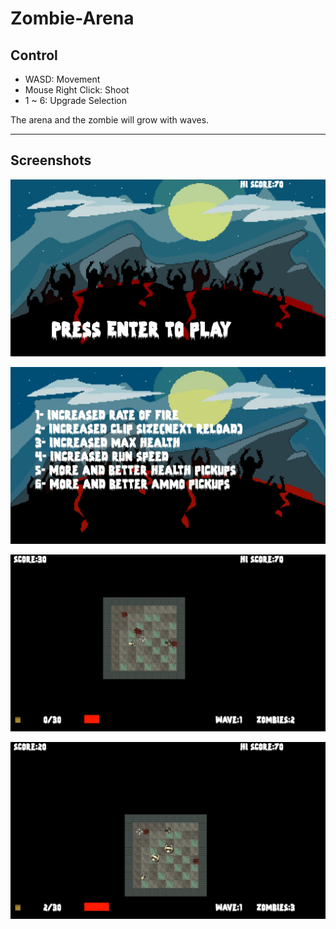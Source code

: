 # Zombie-Arena

## Control

* WASD: Movement
* Mouse Right Click: Shoot
* 1 ~ 6: Upgrade Selection

The arena and the zombie will grow with waves.

---

## Screenshots

<p align="center">
  <img src="https://github.com/toby0622/Zombie-Arena/blob/main/Screenshots/ss1.png?raw=true" alt="Screenshot 1"/>
</p>

<p align="center">
  <img src="https://github.com/toby0622/Zombie-Arena/blob/main/Screenshots/ss2.png?raw=true" alt="Screenshot 2"/>
</p>

<p align="center">
  <img src="https://github.com/toby0622/Zombie-Arena/blob/main/Screenshots/ss3.png?raw=true" alt="Screenshot 3"/>
</p>

<p align="center">
  <img src="https://github.com/toby0622/Zombie-Arena/blob/main/Screenshots/ss4.png?raw=true" alt="Screenshot 4"/>
</p>
